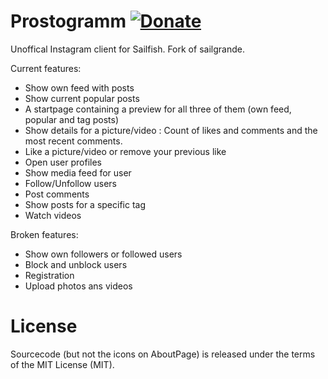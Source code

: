 Prostogramm [![Donate](https://img.shields.io/badge/Donate-PayPal-green.svg)](https://www.paypal.com/cgi-bin/webscr?cmd=_s-xclick&hosted_button_id=CD7MEFDNKNM9E)
==========

Unoffical Instagram client for Sailfish. Fork of sailgrande.

Current features:

* Show own feed with posts
* Show current popular posts
* A startpage containing a preview for all three of them (own feed, popular and tag posts)
* Show details for a picture/video : Count of likes and comments and the most recent comments.
* Like a picture/video or remove your previous like
* Open user profiles
* Show media feed for user
* Follow/Unfollow users
* Post comments
* Show posts for a specific tag
* Watch videos

Broken features:
* Show own followers or followed users
* Block and unblock users
* Registration
* Upload photos ans videos

License
=======
Sourcecode (but not the icons on AboutPage) is released under the terms of the MIT License (MIT).
